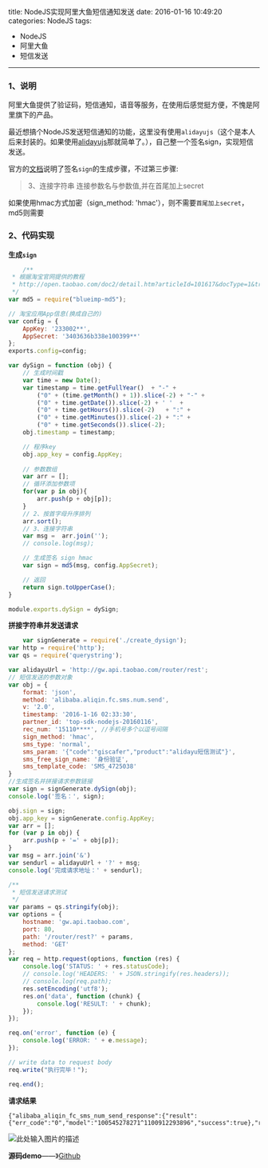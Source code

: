 title: NodeJS实现阿里大鱼短信通知发送
date: 2016-01-16 10:49:20
categories: NodeJS
tags:
- NodeJS
- 阿里大鱼
- 短信发送

---


### 1、说明

阿里大鱼提供了验证码，短信通知，语音等服务，在使用后感觉挺方便，不愧是阿里旗下的产品。

最近想搞个NodeJS发送短信通知的功能，这里没有使用`alidayujs`（这个是本人后来封装的。如果使用[alidayujs](https://github.com/giscafer/alidayujs)那就简单了。），自己整一个签名sign，实现短信发送。

<!--more-->

官方的[文档][2]说明了签名`sign`的生成步骤，不过第三步骤:

> 3、连接字符串 连接参数名与参数值,并在首尾加上secret

如果使用hmac方式加密（sign_method: 'hmac'），则不需要`首尾加上secret`，md5则需要

### 2、代码实现

**生成`sign`**
```javascript
    /**
 * 根据淘宝官网提供的教程
 * http://open.taobao.com/doc2/detail.htm?articleId=101617&docType=1&treeId=1
 */
var md5 = require("blueimp-md5");

// 淘宝应用App信息(换成自己的)
var config = {
    AppKey: '233002**',
    AppSecret: '3403636b338e100399**'
};
exports.config=config;

var dySign = function (obj) {
    // 生成时间戳
    var time = new Date();
    var timestamp = time.getFullYear()  + "-" +
        ("0" + (time.getMonth() + 1)).slice(-2) + "-" +
        ("0" + time.getDate()).slice(-2) + ' '  +
        ("0" + time.getHours()).slice(-2)   + ":" +
        ("0" + time.getMinutes()).slice(-2) + ":" +
        ("0" + time.getSeconds()).slice(-2);
    obj.timestamp = timestamp;

    // 程序key
    obj.app_key = config.AppKey;
    
    // 参数数组
    var arr = [];
    // 循环添加参数项
    for(var p in obj){
        arr.push(p + obj[p]);
    }
    // 2、按首字母升序排列
    arr.sort();
    // 3、连接字符串
    var msg =  arr.join('');
    // console.log(msg);

    // 生成签名 sign hmac
    var sign = md5(msg, config.AppSecret);

    // 返回
    return sign.toUpperCase();
}

module.exports.dySign = dySign;


```

**拼接字符串并发送请求**

```javascript
    var signGenerate = require('./create_dysign');
var http = require('http');
var qs = require('querystring');

var alidayuUrl = 'http://gw.api.taobao.com/router/rest';
// 短信发送的参数对象
var obj = {
    format: 'json',
    method: 'alibaba.aliqin.fc.sms.num.send',
    v: '2.0',
    timestamp: '2016-1-16 02:33:30',
    partner_id: 'top-sdk-nodejs-20160116',
    rec_num: '15110****', //手机号多个以逗号间隔
    sign_method: 'hmac',
    sms_type: 'normal',
    sms_param: '{"code":"giscafer","product":"alidayu短信测试"}',
    sms_free_sign_name: '身份验证',
    sms_template_code: 'SMS_4725038'
}
//生成签名并拼接请求参数链接
var sign = signGenerate.dySign(obj);
console.log('签名：', sign);

obj.sign = sign;
obj.app_key = signGenerate.config.AppKey;
var arr = [];
for (var p in obj) {
    arr.push(p + '=' + obj[p]);
}
var msg = arr.join('&')
var sendurl = alidayuUrl + '?' + msg;
console.log('完成请求地址：' + sendurl);

/**
 * 短信发送请求测试
 */
var params = qs.stringify(obj);
var options = {
    hostname: 'gw.api.taobao.com',
    port: 80,
    path: '/router/rest?' + params,
    method: 'GET'
};
var req = http.request(options, function (res) {
    console.log('STATUS: ' + res.statusCode);
    // console.log('HEADERS: ' + JSON.stringify(res.headers));
    // console.log(req.path);
    res.setEncoding('utf8');
    res.on('data', function (chunk) {
        console.log('RESULT: ' + chunk);
    });
});

req.on('error', function (e) {
    console.log('ERROR: ' + e.message);
});

// write data to request body
req.write("执行完毕！");

req.end();


```

**请求结果**

    {"alibaba_aliqin_fc_sms_num_send_response":{"result":{"err_code":"0","model":"100545278271^1100912293896","success":true},"request_id":"15q8um2g8w8ef"}}

![此处输入图片的描述][3]

**源码demo**——》[Github][4]



  [1]: http://open.taobao.com/doc2/apiDetail?spm=a3142.7816148.1.19.WAdP7e&apiId=25450
  [2]: http://open.taobao.com/doc2/detail.htm?articleId=101617&docType=1&treeId=1
  [3]: https://github.com/giscafer/alidayu-sign-nodejs/raw/master/images/screenshot.png
  [4]: https://github.com/giscafer/alidayu-sign-nodejs
